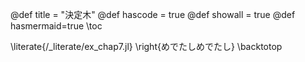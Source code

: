 
@def title = "決定木"
@def hascode = true 
@def showall = true
@def hasmermaid=true
\toc

\literate{/_literate/ex_chap7.jl}
\right{めでたしめでたし}
\backtotop